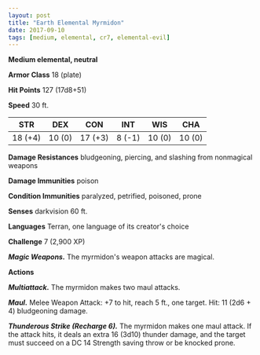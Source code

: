 ```yaml
---
layout: post
title: "Earth Elemental Myrmidon"
date: 2017-09-10
tags: [medium, elemental, cr7, elemental-evil]
---
```


**Medium elemental, neutral**

**Armor Class** 18 (plate)

**Hit Points** 127 (17d8+51)

**Speed** 30 ft.

|   STR   |   DEX   |   CON   |   INT   |   WIS   |   CHA   |
|:-----:|:-----:|:-----:|:-----:|:-----:|:-----:|
| 18 (+4) | 10 (0) | 17 (+3) | 8 (-1) | 10 (0) | 10 (0) |

**Damage Resistances** bludgeoning, piercing, and slashing from nonmagical weapons

**Damage Immunities** poison

**Condition Immunities** paralyzed, petrified, poisoned, prone

**Senses** darkvision 60 ft.

**Languages** Terran, one language of its creator's choice

**Challenge** 7 (2,900 XP)

***Magic Weapons.*** The myrmidon's weapon attacks are magical.

**Actions**

***Multiattack.*** The myrmidon makes two maul attacks.

***Maul.*** Melee Weapon Attack: +7 to hit, reach 5 ft., one target. Hit: 11 (2d6 + 4) bludgeoning damage.

***Thunderous Strike (Recharge 6).*** The myrmidon makes one maul attack. If the attack hits, it deals an extra 16 (3d10) thunder damage, and the target must succeed on a DC 14 Strength saving throw or be knocked prone.

